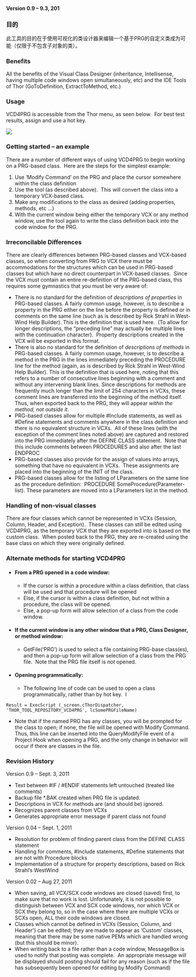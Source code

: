 ﻿#### Version 0.9 – 9.3, 201

### 目的

此工具的目的在于使用可视化的类设计器来编辑一个基于PRG的自定义类成为可能（仅限于不包含子对象的类）。

### Benefits

All the benefits of the Visual Class Designer (inheritance, Intellisense, having multiple code windows open simultaneously, etc) and the IDE Tools of Thor (GoToDefinition, ExtractToMethod, etc.)

### Usage

VCD4PRG is accessible from the Thor menu, as seen below.  For best test results, assign and use a hot key.

![](Images/VCD4PRG_image_2.png)

### **Getting started – an example**

There are a number of different ways of using VCD4PRG to begin working on a PRG-based class.  Here are the steps for the simplest example:

1.  Use ‘Modify Command’ on the PRG and place the cursor somewhere within the class definition
2.  Use the tool (as described above).  This will convert the class into a temporary VCX-based class.
3.  Make any modifications to the class as desired (adding properties, methods, etc …)
4.  With the current window being either the temporary VCX or any method window, use the tool again to write the class definition back into the code window for the PRG.

### Irreconcilable Differences

There are clearly differences between PRG-based classes and VCX-based classes, so when converting from PRG to VCX there must be accommodations for the structures which can be used in PRG-based classes but which have no direct counterpart in VCX-based classes.  Since the VCX must contain an entire re-definition of the PRG-based class, this requires some gymnastics that you must be very aware of:

*   There is no standard for the definition of *descriptions of properties* in PRG-based classes. A fairly common usage, however, is to describe a property in the PRG either on the line before the property is defined or in comments on the same line (such as is described by Rick Strahl in West-Wind Help Builder). This is the definition that is used here.  (To allow for longer descriptions, the “preceding line” may actually be multiple lines with the continuation character).  Property descriptions created in the VCX will be exported in this format.
*   There is also no standard for the definition of *descriptions of methods* in PRG-based classes. A fairly common usage, however, is to describe a method in the PRG in the lines immediately preceding the PROCEDURE line for the method (again, as is described by Rick Strahl in West-Wind Help Builder). This is the definition that is used here, noting that this refers to a number of consecutive lines beginning with a comment and without any intervening blank lines. Since descriptions for methods are frequently much longer than the limit of 254 characters in VCXs, these comment lines are transferred into the beginning of the method itself.  Thus, when exported back to the PRG, they will appear *within the method, not outside it*.
*   PRG-based classes allow for multiple #Include statements, as well as #Define statements and comments anywhere in the class definition and there is no equivalent structure in VCXs.  All of these lines (with the exception of the comment lines noted above) are captured and restored into the PRG immediately after the DEFINE CLASS statement.  Note that this include comments between PROCEDURES and also after the last ENDPROC
*   PRG-based classes also provide for the assign of values into arrays, something that have no equivalent in VCXs.  These assignments are placed into the beginning of the INIT of the class.
*   PRG-based classes allow for the listing of LParameters on the same line as the procedure definition:  PROCEDURE SomeProcedure(Parameter-list). These parameters are moved into a LParameters list in the method.

### Handling of non-visual classes

There are four classes which cannot be represented in VCXs (Session, Column, Header, and Exception).  These classes can still be edited using VCD4PRG, as the temporary VCX that they are exported into is based on the custom class.  When posted back to the PRG, they are re-created using the base class on which they were originally defined.

### Alternate methods for starting VCD4PRG

*   #### From a PRG opened in a code window:

    *   If the cursor is within a procedure within a class definition, that class will be used and that procedure will be opened
    *   Else, if the cursor is within a class definition, but not within a procedure, the class will be opened.
    *   Else, a pop-up form will allow selection of a class from the code window.
*   #### If the current window is any other window that a PRG, Class Designer, or method window:

    *   GetFile(‘PRG’) is used to select a file containing PRG-base class(es), and then a pop-up form will allow selection of a class from the PRG file.  Note that the PRG file itself is _not_ opened.
*   #### Opening programmatically:

    *   The following line of code can be used to open a class programmatically, rather than by hot key.  I

```foxpro
Result = ExecScript (_screen.cThorDispatcher, 'THOR_TOOL_REPOSITORY_VCD4PRG', lcSomePRGFileName)
```


*   Note that if the named PRG has any classes, you will be prompted for the class to open; if none, the file will be opened with Modify Command. Thus, this line can be inserted into the QueryModifyFile event of a Project Hook when opening a PRG, and the only change in behavior will occur if there are classes in the file.

### Revision History

Version 0.9 – Sept. 3, 2011

*   Text between #IF / #ENDIF statements left untouched (treated like comments)
*   Backup file *.BAK created when PRG file is updated.
*   Descriptions in VCX for methods are (and should be) ignored.
*   Recognizes parent classes from VCXs
*   Generates appropriate error message if parent class not found

Version 0.04 – Sept. 1, 2011

*   Resolution for problem of finding parent class from the DEFINE CLASS statement
*   Handling for comments, #Include statements, #Define statements that are not with Procedure blocks
*   Implementation of a structure for property descriptions, based on Rick Strahl’s WestWind

Version 0.02 – Aug 27, 2011

*   When saving, all VCX/SCX code windows are closed (saved) first, to make sure that no work is lost. Unfortunately, it is not possible to distinguish between VCX and SCX code windows, nor which VCX or SCX they belong to, so in the case where there are multiple VCXs or SCXs open, ALL their code windows are closed.
*   Classes which cannot be defined in VCXs (Session, Column, and Header') can be edited; they are made to appear as ‘Custom’ classes, meaning that there may be some native PEMs which are handled wrong (but this should be minor). 
*   When writing back to a file rather than a code window, MessageBox is used to notify that posting was complete.  An appropriate message will be displayed should posting should fail for any reason (such as if the file has subsequently been opened for editing by Modify Command)
